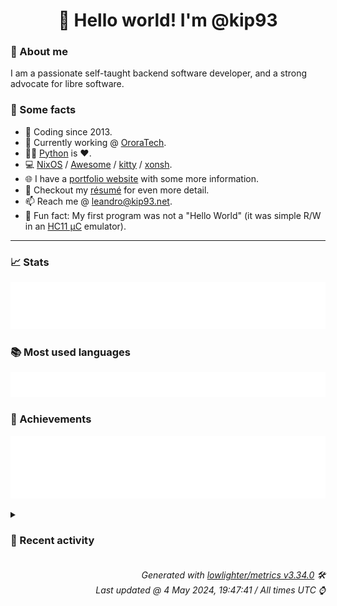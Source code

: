 <!-- README template, populated using this action:
     https://github.com/kip93/kip93/blob/main/.github/workflows/readme.yml. -->

<h1 align="center">👋 Hello world! I'm @kip93</h1> <!-- LOGIN => username -->

### 👤 About me

I am a passionate self-taught backend software developer, and a strong advocate for libre software.


### 💬 Some facts

* 📅 Coding since 2013.
* 💼 Currently working @ [OroraTech](https://ororatech.com/).
* 👨‍💻 [Python](https://github.com/search?q=user%3Akip93&l=python) is ❤️. <!-- LOGIN => username -->
* 💻 [NixOS](https://github.com/NixOS/) /
     [Awesome](https://github.com/awesomeWM/) /
     [kitty](https://github.com/kovidgoyal/kitty/) /
     [xonsh](https://github.com/xonsh/).
* 🌐 I have a [portfolio website](https://kip93.net/) with some more information.
* 📝 Checkout my [résumé](https://kip93.net/resume/) for even more detail.
* 📫 Reach me @ [leandro@kip93.net](mailto:leandro@kip93.net).
* 🎲 Fun fact: My first program was not a "Hello World" (it was simple R/W in an [HC11 µC](https://en.wikipedia.org/wiki/68HC11) emulator).


-----------------------------------------------------------------------------------------------------------------------


### 📈 Stats

![](./stats.svg)


### 📚 Most used languages <!-- by percentage, in decreasing order -->

![](./languages.svg)


### 🏅 Achievements

![](./achievements.svg)


<details> <!-- Last activity -->
<!-- Almost verbatim copy of https://github.com/lowlighter/metrics/blob/latest/source/templates/markdown/partials/activity.ejs, but restructured to be foldable. -->
<summary><h3>📰 Recent activity</h3></summary>

  * *On 26 Apr 2024, 20:17:38*
* 💬 Commented on [#287759 python312Packages.libpcap: 1.11.0b7 -&gt; 1.11.0b8](https://github.com/NixOS/nixpkgs/pull/287759) from [NixOS/nixpkgs](https://github.com/NixOS/nixpkgs)
  * *On 26 Apr 2024, 20:05:01*
* 🔍 Reviewed [#287759 python312Packages.libpcap: 1.11.0b7 -&gt; 1.11.0b8](https://github.com/NixOS/nixpkgs/pull/287759) in [NixOS/nixpkgs](https://github.com/NixOS/nixpkgs)
  * *On 26 Apr 2024, 20:05:02*
* ⏺️ Created new tag v0.5.4 in [kip93/cp437-tools](https://github.com/kip93/cp437-tools)
  * *On 22 Apr 2024, 19:44:58*
</details>


<h6 align="right"><em>
    Generated with <a href="https://github.com/lowlighter/metrics/tree/latest/">lowlighter/metrics v3.34.0</a> 🛠️<br> <!-- VERSION => MAJOR.minor.patch -->
    Last updated @ 4 May 2024, 19:47:41 / All times UTC ⌚ <!-- meta.generated => DD/MM/YYYY, hh:mm -->
</em></h6>
